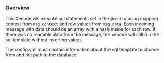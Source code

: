 ### Overview ###
This Xenode will execute sql statements set in the `@config` using mapping context from `msg.context` and row values from `msg.data`. Each incoming message with data should be an array with a hash inside for each row. If there was no readable data from the message, the xenode will still run the sql template without inserting values.

The config.yml must contain information about the sql template to choose from and the path to the database. 
